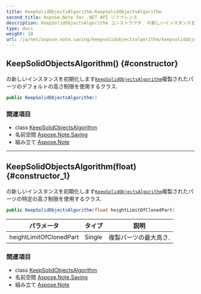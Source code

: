 ```yaml
---
title: KeepSolidObjectsAlgorithm.KeepSolidObjectsAlgorithm
second_title: Aspose.Note for .NET API リファレンス
description: KeepSolidObjectsAlgorithm コンストラクタ. の新しいインスタンスを初期化しますKeepSolidObjectsAlgorithm複製されたパーツのデフォルトの高さ制限を使用するクラス.
type: docs
weight: 10
url: /ja/net/aspose.note.saving/keepsolidobjectsalgorithm/keepsolidobjectsalgorithm/
---
```

## KeepSolidObjectsAlgorithm() {#constructor}

の新しいインスタンスを初期化します[`KeepSolidObjectsAlgorithm`](../)複製されたパーツのデフォルトの高さ制限を使用するクラス.

```csharp
public KeepSolidObjectsAlgorithm()
```

### 関連項目

* class [KeepSolidObjectsAlgorithm](../)
* 名前空間 [Aspose.Note.Saving](../../keepsolidobjectsalgorithm/)
* 組み立て [Aspose.Note](../../../)

---

## KeepSolidObjectsAlgorithm(float) {#constructor_1}

の新しいインスタンスを初期化します[`KeepSolidObjectsAlgorithm`](../)複製されたパーツの特定の高さ制限を使用するクラス.

```csharp
public KeepSolidObjectsAlgorithm(float heightLimitOfClonedPart)
```

| パラメータ | タイプ | 説明 |
| --- | --- | --- |
| heightLimitOfClonedPart | Single | 複製パーツの最大高さ. |

### 関連項目

* class [KeepSolidObjectsAlgorithm](../)
* 名前空間 [Aspose.Note.Saving](../../keepsolidobjectsalgorithm/)
* 組み立て [Aspose.Note](../../../)


